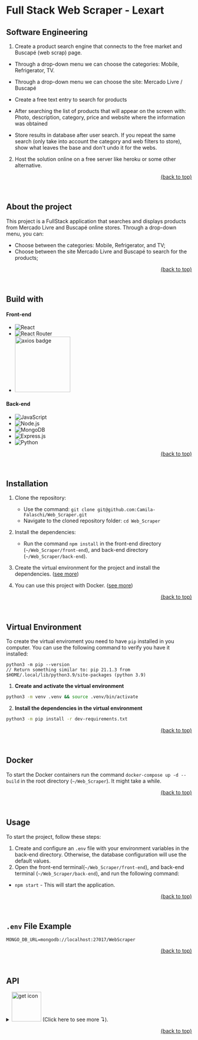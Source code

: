 # Full Stack Web Scraper - Lexart

## Software Engineering

1. Create a product search engine that connects to the free market and Buscapé (web scrap) page.

- Through a drop-down menu we can choose the categories: Mobile, Refrigerator, TV.

- Through a drop-down menu we can choose the site: Mercado Livre / Buscapé

- Create a free text entry to search for products

- After searching the list of products that will appear on the screen with: Photo, description, category, price and website where the information was obtained

- Store results in database after user search. If you repeat the same search (only take into account the category and web filters to store), show what leaves the base and don't undo it for the webs.

2. Host the solution online on a free server like heroku or some other alternative. 

<p align="right"><a href="#full-stack-web-scraper---lexart">(back to top)</a></p>


<br/>


## About the project
This project is a FullStack application that searches and displays products from Mercado Livre and Buscapé online stores.
Through a drop-down menu, you can:
- Choose between the categories: Mobile, Refrigerator, and TV;
- Choose between the site Mercado Livre and Buscapé to search for the products;
<!-- - Search for a product in the search bar. -->

<p align="right"><a href="#full-stack-web-scraper---lexart">(back to top)</a></p>


<br/>


## Build with
#### Front-end
- ![React](https://img.shields.io/badge/React-20232A?style=for-the-badge&logo=react&logoColor=61DAFB)
- ![React Router](https://img.shields.io/badge/React_Router-CA4245?style=for-the-badge&logo=react-router&logoColor=white)
- <img src="https://user-images.githubusercontent.com/102390423/227817511-e68fa9dd-fbb5-42d9-b106-a583fcc7814c.png" alt="axios badge" width="150">

#### Back-end
- ![JavaScript](https://img.shields.io/badge/javascript-%23323330.svg?style=for-the-badge&logo=javascript&logoColor=%23F7DF1E)
- ![Node.js](https://img.shields.io/badge/Node.js-43853D?style=for-the-badge&logo=node.js&logoColor=white)
- ![MongoDB](https://img.shields.io/badge/MongoDB-%234ea94b.svg?style=for-the-badge&logo=mongodb&logoColor=white)
- ![Express.js](https://img.shields.io/badge/Express.js-404D59?style=for-the-badge)
- ![Python](https://img.shields.io/badge/python-3670A0?style=for-the-badge&logo=python&logoColor=ffdd54)

<p align="right"><a href="#full-stack-web-scraper---lexart">(back to top)</a></p>


<br/>


## Installation
1. Clone the repository:
   - Use the command: `git clone git@github.com:Camila-Falaschi/Web_Scraper.git`
   - Navigate to the cloned repository folder: `cd Web_Scraper`

2. Install the dependencies:
   - Run the command `npm install` in the front-end directory (`~/Web_Scraper/front-end`), and back-end directory (`~/Web_Scraper/back-end`).

3. Create the virtual environment for the project and install the dependencies. ([see more](#virtual-environment))

4. You can use this project with Docker. ([see more](#docker))

<p align="right"><a href="#full-stack-web-scraper---lexart">(back to top)</a></p>


<br/>


## Virtual Environment
To create the virtual enviroment you need to have `pip` installed in you computer. You can use the following command to verify you have it installed:
```
python3 -m pip --version
// Return something similar to: pip 21.1.3 from $HOME/.local/lib/python3.9/site-packages (python 3.9)
```

1. **Create and activate the virtual environment**
```bash
python3 -m venv .venv && source .venv/bin/activate
```
2. **Install the dependencies in the virtual environment**
```bash
python3 -m pip install -r dev-requirements.txt
```

<p align="right"><a href="#full-stack-web-scraper---lexart">(back to top)</a></p>


<br/>


## Docker
To start the Docker containers run the command `docker-compose up -d --build` in the root directory (`~/Web_Scraper`). It might take a while.

<p align="right"><a href="#full-stack-web-scraper---lexart">(back to top)</a></p>


<br/>


## Usage
To start the project, follow these steps:
1. Create and configure an `.env` file with your environment variables in the back-end directory. Otherwise, the database configuration will use the default values.
2. Open the front-end terminal(`~/Web_Scraper/front-end`), and back-end terminal (`~/Web_Scraper/back-end`), and run the following command:
- `npm start` - This will start the application.

<p align="right"><a href="#full-stack-web-scraper---lexart">(back to top)</a></p>


<br/>


## `.env` File Example
```
MONGO_DB_URL=mongodb://localhost:27017/WebScraper
```

<p align="right"><a href="#full-stack-web-scraper---lexart">(back to top)</a></p>


<br/>


## API
<details>
  <summary>
    <img src="https://user-images.githubusercontent.com/102390423/229258187-e98c5da1-2ec0-44be-9598-03f84a042d17.png" alt="get icon" width="80">
    (Click here to see more ↴).
  </summary><br>
  
  **Parameters Example Values**
  ```
  {
    "category": "mobile",
    "website": "Buscape"
  }
  ```

  
  <br />


  **Responses**
  
  Status: 200 OK
  ```
    [
        {
            'img': 'https://i.zst.com.br/thumbs/45/17/34/-747048218.jpg',
            'name': 'Smartphone Xiaomi Redmi Note 12 Pro 5G 256GB Câmera Tripla',
            'price': 'R$ 4.391,10'
        }, 
        {
            'img': 'https://i.zst.com.br/thumbs/45/17/34/-747048218.jpg',
            'name': 'Smartphone Samsung Galaxy A54 5G SM-A546E 8GB RAM 128GB Câmera Tripla',
            'price': 'R$ 4.391,10'
        },
        ...
    ]
  ```
  
  Status: 400 Bad Request
  ```
  {
    "message": "Invalid empty fields"
  }
  ```
  ```
  {
    "message": "Invalid fields"
  }
  ```
  
  Status: 404 Not Found
  ```
  {
    "message": "Products not found"
  }
  ```
</details>

<p align="right"><a href="#full-stack-web-scraper---lexart">(back to top)</a></p>
